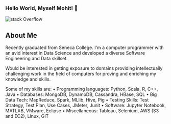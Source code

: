 ### Hello World, Myself Mohit! 👋


![stack Overflow](https://user-images.githubusercontent.com/45872617/88958242-2eb3eb00-d26e-11ea-8d6d-f596120815ed.gif)
## About Me

Recently graduated from Seneca College. I'm a computer programmer with an avid interest in Data Science and developed a diverse Software Engineering and Data skillset.

Would be interested in getting exposure to domains providing intellectually challenging work in the field of computers for proving and enriching my knowledge and skills.

Some of my skills are:
• Programming languages: Python, Scala, R, C++, Java
• Databases: MongoDB, DynamoDB, Cassandra, HBase, SQL
• Big Data Tech: MapReduce, Spark, MLlib, Hive, Pig
• Testing Skills: Test Strategy, Test Plan, Use Cases, JMeter, Junit
• Software: Jupyter Notebook, MATLAB, VMware, Eclipse
• Miscellaneous: Tableau, Selenium, AWS (S3 and EC2), Linux, GIT
